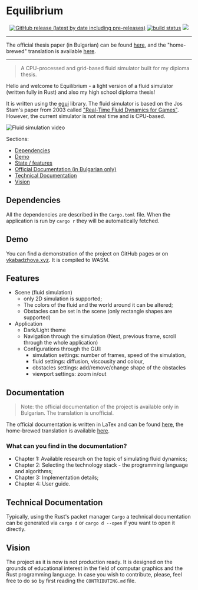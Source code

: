 # Equilibrium

<div align="center">
  <a href="https://github.com/vkabadzhova/equilibrium/releases">
    <img alt="GitHub release (latest by date including pre-releases)" src="https://img.shields.io/github/v/release/vkabadzhova/equilibrium?include_prereleases&label=latest"></a>
  <a href="https://circleci.com/gh/badges/shields/tree/master">
        <img src="https://img.shields.io/circleci/project/github/badges/shields/master" alt="build status"></a>
    <a href="https://github.com/vkabadzhova/equilibrium/actions/workflows/rust.yml">
  <a href="https://github.com/vkabadzhova/equilibrium/blob/main/LICENSE"><img src="https://img.shields.io/github/license/vkabadzhova/equilibrium.svg"></a>
</div>

--------------
The official thesis paper (in Bulgarian) can be found [here](https://drive.google.com/file/d/1OVoyD_1qSvfdFf7lj_Z880GoMIcrcszu/view?usp=share_link), and the "home-brewed" translation is available [here](https://drive.google.com/file/d/15Y4aMHqkBHwbQ5CsVRgF_BfI0RH30nvR/view?usp=share_link).


--------------
  
> A CPU-processed and grid-based fluid simulator built for my diploma thesis.
  
Hello and welcome to Equilibrium - a light version of a fluid simulator (written fully in Rust) and also my high school diploma thesis!

It is written using the [egui](https://github.com/emilk/egui) library. The fluid simulator is based on the Jos Stam's paper from 2003 called ["Real-Time Fluid Dynamics for Games"](http://graphics.cs.cmu.edu/nsp/course/15-464/Fall09/papers/StamFluidforGames.pdf). However, the current simulator is not real time and is CPU-based.

![Fluid simulation video](https://i.imgur.com/G4GyMIX.gif)  
  
Sections:
* [Dependencies](#dependencies)
* [Demo](#demo)
* [State / features](#features)
* [Official Documentation (in Bulgarian only)](#documentation)
* [Technical Documentation](#technical-documentation)
* [Vision](#vision)
  
## Dependencies
All the dependencies are described in the `Cargo.toml` file. When the application is run by `cargo r` they will be automatically fetched. 

## Demo
You can find a demonstration of the project on GitHub pages or on [vkabadzhova.xyz](vkabadzhova.xyz). It is compiled to WASM.
  
## Features
- Scene (fluid simulation)
  - only 2D simulation is supported;
  - The colors of the fluid and the world around it can be altered;
  - Obstacles can be set in the scene (only rectangle shapes are supported)
- Application
  - Dark/Light theme
  - Navigation through the simulation (Next, previous frame, scroll through the whole application)
  - Configurations through the GUI:
    - simulation settings: number of frames, speed of the simulation,
    - fluid settings: diffusion, viscousity and colour,
    - obstacles settings: add/remove/change shape of the obstacles
    - viewport settings: zoom in/out
  
## Documentation
> Note: the official documentation of the project is available only in Bulgarian. The translation is unofficial.

The official documentation is written in LaTex and can be found [here](https://drive.google.com/file/d/1OVoyD_1qSvfdFf7lj_Z880GoMIcrcszu/view?usp=share_link), the home-brewed translation is available [here](https://drive.google.com/file/d/15Y4aMHqkBHwbQ5CsVRgF_BfI0RH30nvR/view?usp=share_link).

### What can you find in the documentation?
- Chapter 1: Available research on the topic of simulating fluid dynamics;
- Chapter 2: Selecting the technology stack - the programming language and algorithms;
- Chapter 3: Implementation details;
- Chapter 4: User guide.

## Technical Documentation
Typically, using the Rust's packet manager `Cargo` a technical documentation can be generated via `cargo d` or `cargo d --open` if you want to open it directly. 

## Vision
The project as it is now is not production ready. It is designed on the grounds of educational interest in the field of computar graphics and the Rust programming language. In case you wish to contribute, please, feel free to do so by first reading the `CONTRIBUTING.md` file.
